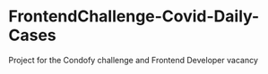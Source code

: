 # FrontendChallenge-Covid-Daily-Cases
Project for the Condofy challenge and Frontend Developer vacancy
